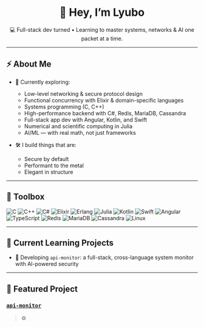 <h1 align="center">👋 Hey, I’m Lyubo</h1>

<p align="center">
💻 Full-stack dev turned • Learning to master systems, networks & AI one packet at a time.
</p>

---

## ⚡ About Me

- 🧠 Currently exploring:
  - Low-level networking & secure protocol design
  - Functional concurrency with Elixir & domain-specific languages
  - Systems programming (C, C++)
  - High-performance backend with C#, Redis, MariaDB, Cassandra
  - Full-stack app dev with Angular, Kotlin, and Swift
  - Numerical and scientific computing in Julia
  - AI/ML — with real math, not just frameworks

- 🛠 I build things that are:
  - Secure by default
  - Performant to the metal
  - Elegant in structure

---

## 🧰 Toolbox

![C](https://img.shields.io/badge/C-%2300599C.svg?style=flat&logo=c&logoColor=white)
![C++](https://img.shields.io/badge/C%2B%2B-00599C?style=flat&logo=c%2B%2B&logoColor=white)
![C#](https://img.shields.io/badge/C%23-239120?style=flat&logo=c-sharp&logoColor=white)
![Elixir](https://img.shields.io/badge/Elixir-4B275F?logo=elixir&logoColor=white)
![Erlang](https://img.shields.io/badge/Erlang-A90533?logo=erlang&logoColor=white)
![Julia](https://img.shields.io/badge/Julia-9558B2?logo=julia&logoColor=white)
![Kotlin](https://img.shields.io/badge/Kotlin-7F52FF?logo=kotlin&logoColor=white)
![Swift](https://img.shields.io/badge/Swift-FA7343?logo=swift&logoColor=white)
![Angular](https://img.shields.io/badge/Angular-DD0031?logo=angular&logoColor=white)
![TypeScript](https://img.shields.io/badge/TypeScript-3178C6?logo=typescript&logoColor=white)
![Redis](https://img.shields.io/badge/Redis-DC382D?logo=redis&logoColor=white)
![MariaDB](https://img.shields.io/badge/MariaDB-003545?logo=mariadb&logoColor=white)
![Cassandra](https://img.shields.io/badge/Apache%20Cassandra-1287B1?logo=apache-cassandra&logoColor=white)
![Linux](https://img.shields.io/badge/Linux-FCC624?logo=linux&logoColor=black)

---

## 🚧 Current Learning Projects

- 🧪 Developing `api-monitor`: a full-stack, cross-language system monitor with AI-powered security

---

## 🌟 Featured Project

### [`api-monitor`](https://github.com/Lybo1/ApiMonitor)
> ⚙️
